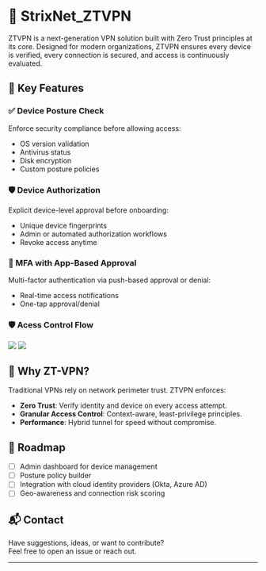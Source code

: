 # 🦉 StrixNet_ZTVPN

ZTVPN is a next-generation VPN solution built with Zero Trust principles at its core. Designed for modern organizations, ZTVPN ensures every device is verified, every connection is secured, and access is continuously evaluated.

## 🔐 Key Features

### ✅ Device Posture Check
Enforce security compliance before allowing access:
- OS version validation
- Antivirus status
- Disk encryption
- Custom posture policies

### 🛡️ Device Authorization
Explicit device-level approval before onboarding:
- Unique device fingerprints
- Admin or automated authorization workflows
- Revoke access anytime

### 🔁 MFA with App-Based Approval
Multi-factor authentication via push-based approval or denial:
- Real-time access notifications
- One-tap approval/denial


### 🛡️ Acess Control Flow

<img src="https://raw.githubusercontent.com/gr3edydevel0per/StrixNet_ZT-VPN/refs/heads/v0.1-proto0.3/Assets/architecture.jpg">

<img src="https://raw.githubusercontent.com/gr3edydevel0per/StrixNet_ZT-VPN/refs/heads/v0.1-proto0.3/Assets/accessControl.jpg">


## 🧠 Why ZT-VPN?

Traditional VPNs rely on network perimeter trust. ZTVPN enforces:
- **Zero Trust**: Verify identity and device on every access attempt.
- **Granular Access Control**: Context-aware, least-privilege principles.
- **Performance**: Hybrid tunnel for speed without compromise.


## 🧩 Roadmap

- [ ] Admin dashboard for device management
- [ ] Posture policy builder
- [ ] Integration with cloud identity providers (Okta, Azure AD)
- [ ] Geo-awareness and connection risk scoring

## 📬 Contact

Have suggestions, ideas, or want to contribute?  
Feel free to open an issue or reach out.

---

